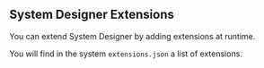## System Designer Extensions

You can extend System Designer by adding extensions at runtime.

You will find in the system `extensions.json` a list of extensions.